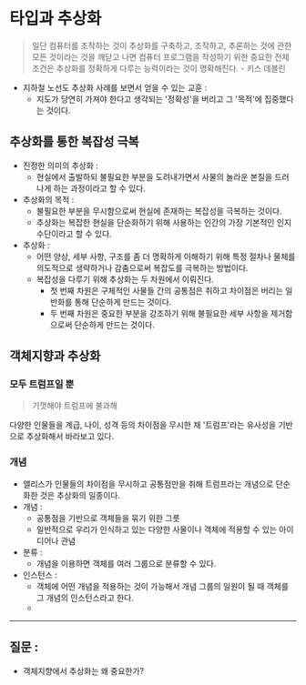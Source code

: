 # 타입과 추상화 

> 일단 컴퓨터를 조작하는 것이 추상화를 구축하고, 조작하고, 추론하는 것에 관한 모든 것이라는 것을 깨닫고 나면 컴퓨터 프로그램을 작성하기 위한 중요한 전제 조건은 추상화를 정확하게 다루는 능력이라는 것이 명확해진다.  - 키스 데블린 


- 지하철 노선도 추상화 사례를 보면서 얻을 수 있는 교훈 : 
	- 지도가 당연히 가져야 한다고 생각되는 '정확성'을 버리고 그 '목적'에 집중했다는 것이다. 


## 추상화를 통한 복잡성 극복


- 진정한 의미의 추상화 : 
	- 현실에서 출발하되 불필요한 부분을 도려내가면서 사물의 놀라운 본질을 드러나게 하는 과정이라고 할 수 있다. 
- 추상화의 목적 : 
	- 불필요한 부분을 무시함으로써 현실에 존재하는 복잡성을 극복하는 것이다. 
	- 추상화는 복잡한 현실을 단순화하기 위해 사용하는 인간의 가장 기본적인 인지 수단이라고 할 수 있다. 
- 추상화 : 
	- 어떤 양상, 세부 사항, 구조를 좀 더 명확하게 이해하기 위해 특정 절차나 물체를 의도적으로 생략하거나 감춤으로써 복잡도를 극복하는 방법이다. 
	- 복잡성을 다루기 위해 추상화는 두 차원에서 이뤄진다. 
		- 첫 번째 차원은 구체적인 사물들 간의 공통점은 취하고 차이점은 버리는 일반화를 통해 단순하게 만드는 것이다. 
		- 두 번째 차원은 중요한 부분을 강조하기 위해 불필요한 세부 사항을 제거함으로써 단순하게 만드는 것이다. 


## 객체지향과 추상화 

### 모두 트럼프일 뿐 

> 기껏해야 트럼프에 불과해 

다양한 인물들을 계급, 나이, 성격 등의 차이점을 무시한 채 '트럼프'라는 유사성을 기반으로 추상화해서 바라보고 있다. 


### 개념 

- 앨리스가 인물들의 차이점을 무시하고 공통점만을 취해 트럼프라는 개념으로 단순화한 것은 추상화의 일종이다. 
- 개념 : 
	- 공통점을 기반으로 객체들을 묶기 위한 그릇 
	- 일반적으로 우리가 인식하고 있는 다양한 사물이나 객체에 적용할 수 있는 아이디어나 관념 
- 분류 : 
	- 개념을 이용하면 객체를 여러 그룹으로 분류할 수 있다. 
- 인스턴스 : 
	- 객체에 어떤 개념을 적용하는 것이 가능해서 개념 그룹의 일원이 될 때 객체를 그 개념의 인스턴스라고 한다. 
	- 





--- 

## 질문 : 

- 객체지향에서 추상화는 왜 중요한가? 